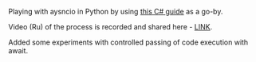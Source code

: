 Playing with aysncio in Python by using [this C# guide](https://docs.microsoft.com/en-us/dotnet/csharp/programming-guide/concepts/async/) as a go-by.

Video (Ru) of the process is recorded and shared here - [LINK](https://youtu.be/LZnfr52VzXg).

Added some experiments with controlled passing of code execution with await. 
